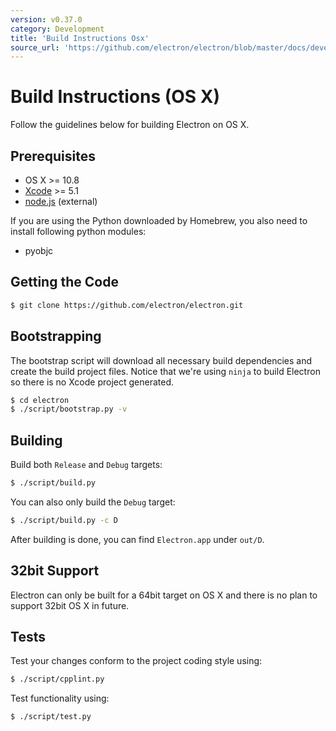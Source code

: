 ```yaml
---
version: v0.37.0
category: Development
title: 'Build Instructions Osx'
source_url: 'https://github.com/electron/electron/blob/master/docs/development/build-instructions-osx.md'
---
```


# Build Instructions (OS X)

Follow the guidelines below for building Electron on OS X.

## Prerequisites

* OS X >= 10.8
* [Xcode](https://developer.apple.com/technologies/tools/) >= 5.1
* [node.js](http://nodejs.org) (external)

If you are using the Python downloaded by Homebrew, you also need to install
following python modules:

* pyobjc

## Getting the Code

```bash
$ git clone https://github.com/electron/electron.git
```

## Bootstrapping

The bootstrap script will download all necessary build dependencies and create
the build project files. Notice that we're using `ninja` to build Electron so
there is no Xcode project generated.

```bash
$ cd electron
$ ./script/bootstrap.py -v
```

## Building

Build both `Release` and `Debug` targets:

```bash
$ ./script/build.py
```

You can also only build the `Debug` target:

```bash
$ ./script/build.py -c D
```

After building is done, you can find `Electron.app` under `out/D`.

## 32bit Support

Electron can only be built for a 64bit target on OS X and there is no plan to
support 32bit OS X in future.

## Tests

Test your changes conform to the project coding style using:

```bash
$ ./script/cpplint.py
```

Test functionality using:

```bash
$ ./script/test.py
```
